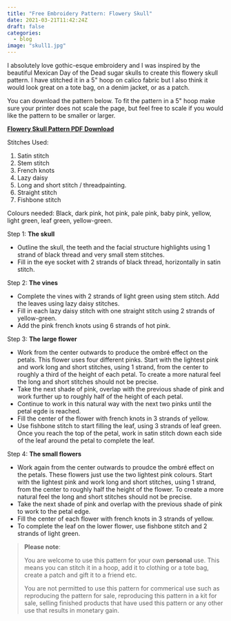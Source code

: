 ```yaml
---
title: "Free Embroidery Pattern: Flowery Skull"
date: 2021-03-21T11:42:24Z
draft: false
categories:
  - blog
image: "skull1.jpg"
---
```


I absolutely love gothic-esque embroidery and I was inspired by the beautiful Mexican Day of the Dead sugar skulls to create this flowery skull pattern. I have stitched it in a 5" hoop on calico fabric but I also think it would look great on a tote bag, on a denim jacket, or as a patch.

You can download the pattern below. To fit the pattern in a 5" hoop make sure your printer does not scale the page, but feel free to scale if you would like the pattern to be smaller or larger.


[**Flowery Skull Pattern PDF Download**](/pdf/skull-pattern.pdf)

Stitches Used:
1. Satin stitch
2. Stem stitch
3. French knots
4. Lazy daisy
5. Long and short stitch / threadpainting.
6. Straight stitch
7. Fishbone stitch

Colours needed: Black, dark pink, hot pink, pale pink, baby pink, yellow, light green, leaf green, yellow-green.  

Step 1: **The skull**
* Outline the skull, the teeth and the facial structure highlights using 1 strand of black thread and very small stem stitches.
* Fill in the eye socket with 2 strands of black thread, horizontally in satin stitch. 

Step 2: **The vines**
* Complete the vines with 2 strands of light green using stem stitch. Add the leaves using lazy daisy stitches.
* Fill in each lazy daisy stitch with one straight stitch using 2 strands of yellow-green. 
* Add the pink french knots using 6 strands of hot pink.

Step 3: **The large flower**
* Work from the center outwards to produce the ombré effect on the petals. This flower uses four different pinks. Start with the lightest pink and work long and short stitches, using 1 strand, from the center to roughly a third of the height of each petal. To create a more natural feel the long and short stitches should not be precise.
* Take the next shade of pink, overlap with the previous shade of pink and work further up to roughly half of the height of each petal. 
* Continue to work in this natural way with the next two pinks until the petal egde is reached. 
* Fill the center of the flower with french knots in 3 strands of yellow.
* Use fishbone stitch to start filling the leaf, using 3 strands of leaf green. Once you reach the top of the petal, work in satin stitch down each side of the leaf around the petal to complete the leaf.

Step 4: **The small flowers**
* Work again from the center outwards to proudce the ombré effect on the petals. These flowers just use the two lightest pink colours. Start with the lightest pink and work long and short stitches, using 1 strand, from the center to roughly half the height of the flower. To create a more natural feel the long and short stitches should not be precise. 
* Take the next shade of pink and overlap with the previous shade of pink to work to the petal edge.
* Fill the center of each flower with french knots in 3 strands of yellow.
* To complete the leaf on the lower flower, use fishbone stitch and 2 strands of light green. 




>**Please note**:
>
>You are welcome to use this pattern for your own **personal** use. This means you can stitch it in a hoop, add it to clothing or a tote bag, create a patch and gift it to a friend etc.
>
>You are not permitted to use this pattern for commerical use such as reproducing the pattern for sale, reproducing this pattern in a kit for sale, selling finished products that have used this pattern or any other use that results in monetary gain.
